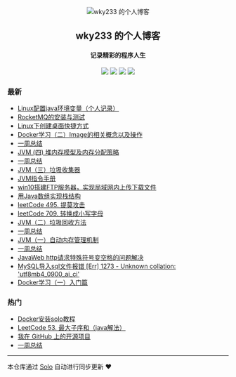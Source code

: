 <p align="center"><img alt="wky233 的个人博客" src="https://static.b3log.org/images/brand/solo-32.png"></p><h2 align="center">
wky233 的个人博客
</h2>

<h4 align="center">记录精彩的程序人生</h4>
<p align="center"><a title="wky233 的个人博客" target="_blank" href="https://github.com/wky181/solo-blog"><img src="https://img.shields.io/github/last-commit/wky181/solo-blog.svg?style=flat-square&color=FF9900"></a>
<a title="GitHub repo size in bytes" target="_blank" href="https://github.com/wky181/solo-blog"><img src="https://img.shields.io/github/repo-size/wky181/solo-blog.svg?style=flat-square"></a>
<a title="Solo Version" target="_blank" href="https://github.com/b3log/solo/releases"><img src="https://img.shields.io/badge/solo-3.6.5-f1e05a.svg?style=flat-square&color=blueviolet"></a>
<a title="Hits" target="_blank" href="https://github.com/b3log/hits"><img src="https://hits.b3log.org/wky181/solo-blog.svg"></a></p>

### 最新

* [Linux配置java环境变量（个人记录）](https://www.wkyhky.site/articles/2019/11/14/1573740627778.html)
* [RocketMQ的安装与测试](https://www.wkyhky.site/articles/2019/11/12/1573560164325.html)
* [Linux下创建桌面快捷方式](https://www.wkyhky.site/articles/2019/11/08/1573224562568.html)
* [Docker学习（二）Image的相关概念以及操作](https://www.wkyhky.site/articles/2019/11/04/1572839036081.html)
* [一周总结](https://www.wkyhky.site/articles/2019/10/27/1572170236379.html)
* [JVM (四) 堆内存模型及内存分配策略](https://www.wkyhky.site/articles/2019/10/21/1571622387012.html)
* [一周总结](https://www.wkyhky.site/articles/2019/10/20/1571562753189.html)
* [JVM（三）垃圾收集器](https://www.wkyhky.site/articles/2019/10/18/1571407118488.html)
* [JVM指令手册](https://www.wkyhky.site/articles/2019/10/18/1571360706350.html)
* [win10搭建FTP服务器，实现局域网内上传下载文件](https://www.wkyhky.site/articles/2019/10/16/1571213842260.html)
* [用Java数组实现栈结构](https://www.wkyhky.site/articles/2019/10/14/1571062869946.html)
* [leetCode 495. 提莫攻击](https://www.wkyhky.site/articles/2019/10/14/1571061063379.html)
* [leetCode 709. 转换成小写字母](https://www.wkyhky.site/articles/2019/10/14/1571057517072.html)
* [JVM（二）垃圾回收方法](https://www.wkyhky.site/articles/2019/10/14/1571016544956.html)
* [一周总结](https://www.wkyhky.site/articles/2019/10/13/1570958321562.html)
* [JVM（一）自动内存管理机制](https://www.wkyhky.site/articles/2019/10/13/1570954774566.html)
* [一周总结](https://www.wkyhky.site/articles/2019/10/07/1570416073433.html)
* [JavaWeb http请求特殊符号变空格的问题解决](https://www.wkyhky.site/articles/2019/10/04/1570174031051.html)
* [MySQL导入sql文件报错 [Err] 1273 - Unknown collation: 'utf8mb4_0900_ai_ci'](https://www.wkyhky.site/articles/2019/10/02/1569986807956.html)
* [Docker学习（一）入门篇](https://www.wkyhky.site/articles/2019/09/30/1569815742047.html)

### 热门

* [Docker安装solo教程](https://www.wkyhky.site/articles/2019/08/22/1566483686173.html)
* [LeetCode 53. 最大子序和（java解法）](https://www.wkyhky.site/articles/2019/09/29/1569718984459.html)
* [我在 GitHub 上的开源项目](https://www.wkyhky.site/my-github-repos)
* [一周总结](https://www.wkyhky.site/articles/2019/09/29/1569751046632.html)



---

本仓库通过 [Solo](https://github.com/b3log/solo) 自动进行同步更新 ❤️ 